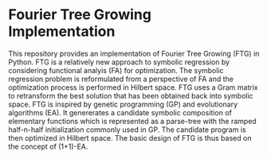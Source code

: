 # Fourier Tree Growing Implementation

This repository provides an implementation of Fourier Tree Growing (FTG) in Python. 
FTG is a relatively new approach to symbolic regression by considering functional analyis (FA) for optimization. 
The symbolic regression problem is reformulated from a perspective of FA and the optimization process is performed in Hilbert space. 
FTG uses a Gram matrix to retransform the best solution that has been obtained back into symbolic space. 
FTG is inspired by genetic programming (GP) and evolutionary algorithms (EA). It genererates a candidate symbolic composition of elementary functions which is represented as a parse-tree with the ramped half-n-half initialization commonly used in GP. The candidate program is then optimized in Hilbert space. 
The basic design of FTG is thus based on the concept of (1+1)-EA.
